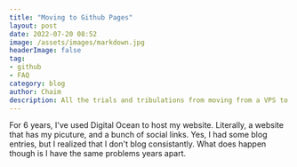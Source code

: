 ```yaml
---
title: "Moving to Github Pages"
layout: post
date: 2022-07-20 08:52
image: /assets/images/markdown.jpg
headerImage: false
tag:
- github
- FAQ
category: blog
author: Chaim
description: All the trials and tribulations from moving from a VPS to Github pages
---
```




For 6 years, I've used Digital Ocean to host my website. Literally, a website that has my picuture, and a bunch of social links. Yes, I had some blog entries, but I realized that I don't blog consistantly. What does happen though is I have the same problems years apart.





